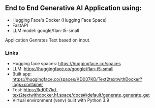 ## End to End Generative AI Application using:
* Hugging Face's Docker (Hugging Face Space)
* FastAPI
* LLM model: google/flan-t5-small

Application Genrates Text based on input. 

### Links
* Hugging face spaces: https://huggingface.co/spaces
* LLM: https://huggingface.co/google/flan-t5-small
* Built app: https://huggingface.co/spaces/KD007KD/Text2textwithDocker?logs=container
* Test: https://kd007kd-text2textwithdocker.hf.space/docs#/default/generate_generate_get
* Virtual environment (venv) built with Python 3.9
